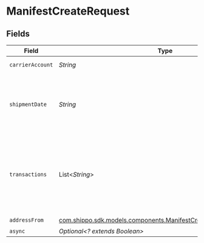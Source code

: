 # ManifestCreateRequest


## Fields

| Field                                                                                                                                       | Type                                                                                                                                        | Required                                                                                                                                    | Description                                                                                                                                 | Example                                                                                                                                     |
| ------------------------------------------------------------------------------------------------------------------------------------------- | ------------------------------------------------------------------------------------------------------------------------------------------- | ------------------------------------------------------------------------------------------------------------------------------------------- | ------------------------------------------------------------------------------------------------------------------------------------------- | ------------------------------------------------------------------------------------------------------------------------------------------- |
| `carrierAccount`                                                                                                                            | *String*                                                                                                                                    | :heavy_check_mark:                                                                                                                          | ID of carrier account                                                                                                                       | adcfdddf8ec64b84ad22772bce3ea37a                                                                                                            |
| `shipmentDate`                                                                                                                              | *String*                                                                                                                                    | :heavy_check_mark:                                                                                                                          | All shipments to be submitted on this day will be closed out. <br/>Must be in the format `2014-01-18T00:35:03.463Z` (ISO 8601 date).        | 2014-05-16T23:59:59Z                                                                                                                        |
| `transactions`                                                                                                                              | List<*String*>                                                                                                                              | :heavy_minus_sign:                                                                                                                          | IDs transactions to use. If you set this to null or not send this parameter, <br/>Shippo will automatically assign all applicable transactions. | [<br/>"adcfdddf8ec64b84ad22772bce3ea37a"<br/>]                                                                                              |
| `addressFrom`                                                                                                                               | [com.shippo.sdk.models.components.ManifestCreateRequestAddressFrom](../../models/components/ManifestCreateRequestAddressFrom.md)            | :heavy_check_mark:                                                                                                                          | N/A                                                                                                                                         |                                                                                                                                             |
| `async`                                                                                                                                     | *Optional<? extends Boolean>*                                                                                                               | :heavy_minus_sign:                                                                                                                          | N/A                                                                                                                                         |                                                                                                                                             |